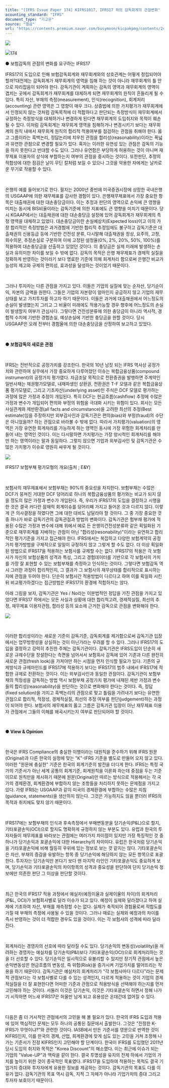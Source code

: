 ```yaml
---
title: "[IFRS Issue Paper 174] KIFRS1017, IFRS17 하의 감독회계의 관점변화"
acounting_standard: "IFRS"
document_type: "기고문"
source: "엘곰"
url: "https://contents.premium.naver.com/busymoon/kicpakpmg/contents/240728124728145hv"
---
```

![](https://scs-phinf.pstatic.net/MjAyNDA3MjhfMjY2/MDAxNzIyMTMzNzA5ODc5.kQzLQiss7YBrz2-GdClxot1h3XMtwFsqDhUEACPYTBAg.VUXwGvicNzlnzxo-g04EYT3KQ1hD4fsbccYprJ0KdvYg.PNG/image.png?type=w800)

![](https://n2.news.naver.com/l.gif?type=content)174

● 보험감독의 관점의 변화를 요구하는 IFRS17

IFRS17의 도입으로 인해 보험감독회계와 재무회계와의 상호관계는 어떻게 정립되어야 할까?대전제는 감독회계가 재무회계의 영역을 침해 하는 것이 아니라 재무회계의 틀 안으로 자리잡음이 되어야 한다. 감독기관이 계획하는 감독의 영역과 재무회계의 영역이 겹치는 곳에서 감독회계가 재무회계를 대체하게 되면 재무회계의 원칙이 흔들리게 될 수 있다. 특히 자산, 부채의 측정(measurement), 인식(recognition), 회계처리(accounting) 관련 영역은 그 영향이 매우 크다. 상증법에 의한 가치평가가 재무회계에서 인정되지 않는 것처럼 감독목적에 더 적합하다고 판단되는 측정방식이 재무회계에서 규정하는 측정방식을 대체하거나 변경하게 된다면 재무회계의 도입취지와 목적이 훼손될 수 있다. 이처럼 감독회계는 재무회계 영역을 침해하거나 변경시키기 보다는 재무회계의 원칙 내에서 재무회계 원칙의 합리적 적용여부를 점검하는 관점을 취해야 한다. 옳고 그름이라는 흑백논리, 정답논리에 치우친 관점을 합리성(reasonability)이라는 폭넓과 유연한 관점으로 변경할 필요가 있다. 혹자는 이러한 유연성 있는 관점은 감독의 기능을 하지 못한다고 반대할 수도 있다. 그러나 유연함은 부당하게 허용하는 것이 아니며 재무제표 이용자의 상식에 부합하는지 여부의 관점을 중시하는 것이다. 또한판단, 추정의 적합성에 대한 점검은 날이 무딘 칼처럼 보일 수 있으나 그것을 악용한 자에게는 날카로운 무기로 작용할 수 있다.

​

은행의 예를 들어보기로 한다. 필자는 2000년 중반에 미국증권시장에 상장한 국내은행의 USGAAP에 의한 재무제표를 감사한 경험이 있다. 은행재무제표에서 가장 중요한 항목은 대출채권에 대한 대손충당금이다. 이는 추정과 판단의 영역으로 손익에 큰 영향을 미치는 동시에 BIS비율이라는 감독기준에 의한 지표에도 큰 영향을 미치기 때문이다. 당시 KGAAP에서는 대출채권에 대한 대손충당금 설정에 있어 감독회계가 재무회계의 측정 영역을 대체하고 있었다. 대손충당금이란 손실예상치(Expected loss)이고 이의 가장 합리적인 측정방법은 과거경험에 기반한 합리적 추정임에도 불구하고 감독기준은 대출채권의 신용등급 등에 기반한 건전성 분류, 다시말해 대출채권을 정상, 요주의, 고정, 회수의문, 추정손실로 구분하여 이에 고정된 설정율(0%, 2%, 20%, 50%, 100%)를 적용하여 대손충당금을 산출하고 있었던 것이다. 이 충당금은 실제 미래에 발생하는 손실과 유의미한 차이를 보일 수 밖에 없다. 감독의 목적은 은행 재무제표가 경제적 실질을 정확하게 반영하는 것이라기 보다 명료한 기준에 의해 회계처리 함으로써 은행간 비교가능성의 제고와 규제의 편의성, 효과성을 달성하는 것이었기 때문이다.

​

그러나 투자자는 다른 관점을 가지고 있다. 이들은 기업의 실질에 맞는 순자산, 당기순이익, 자본의 금액을 원한다. 그들은 기업의 자본량이 얼마인지 궁금하지 않고 기업의 재무상태를 보고 가치투자를 하고자 하기 때문이다. 이들은 과거에 대출채권에서 어느정도의 손실이 발생했는지 그리고 그 비율이 미래에도 적용가능할 경우 향후에 어느정도의 손실이 발생할지 여부가 관심사다. 그렇다면 건전성분류에 의한 충당금이 아니라 역사적, 경험적 수치에 기반한 경험손실, 예상손실에 기반한 충당금을 원할 것이다. 당시 USGAAP은 오래 전부터 경험율에 의한 대손충당금을 산정하여 보고하고 있었다.

​

**● 보험감독의 새로운 관점**

​

IFRS는 전반적으로 공정가치를 강조한다. 한국의 10년 남짓 되는 IFRS 역사상 공정가치와 관련하여 실무에서 가장 중요하게 다루어졌던 이슈는 복합금융상품(compound instrument)의 공정가치 평가였다. 자금조달 목적으로 전환증권을 발행하면 주계약인 일반사채는 채권평가모델로, 내재파생인 상환권, 전환권은 T-F 모델과 같은 복합금융상품 평가모델로, 그리고 기초자산(underlying asset)인 주식은 DCF 모델로 평가하는 과정에 많은 가정과 추정이 개입된다. 특히 DCF는 현금흐름(cashflow) 추정에 수많은 가정과 변수가 개입되어 편의와 부정의 위험을 극대화 시키는 위험이 있다. 회사는 모든 사실관계와 제반환경(all facts and circumstance)을 고려한 최선의 추정(Best estimate)임을 주장하지만 외부감사인과 감독기관은 편의(bias)와 부정(fraud)의 수단은 아니었을까? 하는 관점으로 바라볼 수 밖에 없다. 따라서 가치평가(valuation)의 영역은 가장 유연한 회계처리를 가능하게 하는 영역인 동시에 가장 위험한 회계처리를 만들어 내는 영역인 것이다. 이는 다시말하면 가치평가는 가장 양시적인 회계처리를 해야만 하는 영역이라는 말과 동일하다. 그렇지 않으면 기업과 외부감사인 및 감독기관은 수많은 가치평가 이슈로 영원히 싸우게 될 것이다.

![](https://scs-phinf.pstatic.net/MjAyNDA3MjhfNDkg/MDAxNzIyMTQyNTgxMDg5.Bc_N0eYNqVnDUcGgKxgy7Zq8lqI5z1x5p_cbimfJutwg.4JOkiPLTXkChmtTZtARgkbJnC2JQXaVE8_u8laULx_8g.PNG/image.png?type=w800)

IFRS17 보험부채 평가모형의 개요(출처 ; E&Y)

​

보험사의 재무제표에서 보험부채는 90%의 중요성을 차지한다. 보험부채는 수많은 DCF가 뭉쳐진 거대한 DCF 덩어리로 하나의 복합금융상품의 평가와는 비교가 되지 않을 정도의 많은 가정과 변수가 개입된다. 즉, 우리가 IFRS17의 도입을 결정하고 시행을 한 것은 결국 커다란 잠재적 회계이슈를 덩어리째 가지고 들어온 것과 다르지 않다. 이렇게 큰 의사결정을 하였다면 그에 대한 대비도 남달라야 할 것이다. 그 중 가장 중요한 것 중 하나가 바로 감독기관의 감독관점과 방법의 변화이다. 감독기관은 험부채 평가에 적용된 수많은 가정과 변수에 대해 위에서 예로 든 은행의건전성분류와 같은 획일화된 기준으로 재무회계를 지배하는 관점이 아닌 "합리성(resonability)"이라는 유연하고 합리적인 평가기준을 가지고 접근해야 한다. IFRS에서는 복잡하고 다양한 보험계약의 공정가치 평가방법을 구체적으로 일일이 규정하지 않고 그렇게 할 수도 없다. 더 이상 획일화된 방법으로 IFRS17을 적용하는 보험사를 규제할 수는 없다. IFRS17의 적용은 각 보험사가 자신의 보험상품의 성격과 특성, 그리고 경험데이터를 기반으로 각 보험사의 가치를 가장 잘 표현할 수 있는 보험부채를 측정하고 인식하는 것이다. 그렇다면 보험감독 역시 그러한 과정이 합리적인지, 그 결과가 그 보험사의 재무상태를 합리적으로 표시하는지에 관점을 두어야 한다. 단순히 보험사간 적용방법이 다르다고 하여 이를 획일화 시킨 뒤 비교평가하겠다는 접근방법은 IFRS17의 환경에 적합하지는 않다.

아래 그림을 보자, 감독기관은 Yes / No라는 이분법적인 정답을 가진 관점을 가지고 있었다면 IFRS17 하에서는 모든 사실과 상황에 대한 합리적고려, 경제적실질, 최선의 추정, 재무제표 이용자관점, 합리성 등의 요소에 근거한 감독으로 관점을 변화해야 한다.

![](https://scs-phinf.pstatic.net/MjAyNDA3MjhfNjMg/MDAxNzIyMTM3MTA0MTk1.tuGj04MEv30ZD2YWmv5SawwzfbdUgGoARqe_nFQA1KAg.W80cODEeaXmZ9JU78TrcweEl48ZLXCpP3Tao0rUWsk4g.PNG/image.png?type=w800)

​

이러한 합리성이라는 새로운 기준이 감독기준, 감독회계를 제거함으로써 감독기관 입장에서는 업무방향성을 상실하는 것이 아닌가라는 우려를 할 수 있다. 그러나 IFRS17의 도입을 결정하고 강력히 추진한 주체는 감독기관이다. 감독기관은 IFRS도입이 단순히 새로운 규제수단을 창설한다는 측면을 넘어서서 보험회사 감독에 있어 기존과 다른 완전히 새로운 관점(fresh look)을 가져야만 하는 시점을 먼저 인식할 필요가 있다. 기존의 규제방식과 규제마인드를 IFRS17에 적용하기 보다는 IFRS17의 범주 내에서 IFRS17에 적합한 규제로 전환하는 것이다. 이는 외부감사인과 동일한 관점이다. 감독기관이 보험부채의 적정성을 감독하는 방법 역시 보험부채 공정가치 평가에 내재된 제반 가정과 변수들의 합리성(reasonability)을 판단하는 것으로 변화해야 한다는 것이다. 즉, 정답(fixed solution)을 가지고 흑백논리의 관점으로 맞고 틀림을 가려내기 보다는 유연한 관점으로 합리적, 적정성, 경제적실질, 최선의 추정 여부를 판단(judgement)하는 과정이 되어야 한다. 보험사의 재무제표의 옳고 그름은 감독기관 입장이 아닌 재무제표 이용자 관점에서 그들의 이해를 왜곡시키는지 여부로 판단되어야 할 것이다.

​

**● View & Opinion**

**​**

한국은 IFRS Compliance의 충실한 이행이라는 대원칙을 준수하기 위해 IFRS 원문(Original)과 다른 한국의 실정에 맞는 "K"-IFRS 기준을 별도로 만들어 오지 않고 있다. 이러한 "원문에 충실한" 기준은 한국의 회계기준의 발전을 더디게 한다. IFRS는 특정 국가의 기준서가 아닌 세계 공통의 회계기준, 회계원칙을 이론화 하는데 중점을 두는 기준이므로 원칙만을 제시하기 때문에 원문(Original)만 따르는 방식으로 적용해서는 각 국가의 경제환경, 회계환경에 부합하지 않는 조항들을 처리하지 못하는 문제점을 가지고 있다. 가령 IFRS는 USGAAP과 같이 미국의 경제환경에 부합하는 수많은 지침(guidance, statements)을 생산하지 않는다. 그것은 가능하지도 않을 뿐더러 IFRS의 목적과 취지에도 맞지 않기 때문이다.

​

IFRS17에는 보험부채의 인식과 후속측정에서 부채변동분을 당기손익(P&L)으로 할지, 기타포괄손익(OCI)으로 할지도 명확하게 규정하지 않는 부분도 있다. 유럽과 한국의 투자자들이 재무제표를 바라보는 관점에는 여러가지 차이점이 있지만 가장 특징적인 것 중 하나가 당기손익과 포괄손익에 대한 Hierarchy의 차이이다. 유럽은 한국처럼 당기손익을 기타포괄손익에 비해 월등히 우위에 있는 정보로 보는 것 같지는 않다. 기타포괄손익은 자산, 부채의 증감을 유발하는 항목 중 당기손익에 해당하지 않는 모든 항목으로 포괄한다. 투자자는 당기손익만 본다기 보다 맨 마지막 라인인 기타포괄손익도 중요하게 보며, 당기손익과 기타포괄손익의 차이항목의 성격과 중요성을 판단하여 단지 당기손익 정보에만 의존한 판단 그 이상을 판단할 것이다.

​

최근 한국의 IFRS17 적용 과정에서 예실차(예정이율과 실제이율의 차이)의 회계처리(P&L, OCI)가 보험회사별로 달라 이슈가 되고 있다. 예정이 실제와 달라졌다고 하여 실제에 기초하여 자산, 부채를 재측정할 수는 없다. 실제가 축적되어 경험율로써 적합도를 가질 때 부채의 측정에 사용될 수 있을 것이다. 그러나 때로는 실제와 예정과의 차이를 즉시 반영하는 것이 더 적합한 경우도 있을 것이다. 이는 각 보험사의 성격에 따라 달라진다.

​

회계처리는 경영자의 선호에 따라 달라질 수도 있다. 당기손익의 변동성(volatility)을 꺼려하는 경영자는 예실차를 당기손익(P&l)보다 기타포괄손익(OCI)으로 회계처리하는 것을 더 선호할 수 있다. 당기손익은 일시적으로 유불리할 수 있지만 장기적 관점에서 높은 손익변동성은 현금흐름의 변동성, 즉 위험(Risk)을 증가시켜 기업가치를 떨어뜨리는 작용을 하기 때문이다. 감독기관은 예실차의 회계처리가 "각 보험사마다 다르다"라는 문제적 관점보다는 각 보험사별로 다를 수 있는 성격인지, 다르게 적용하는 것이 기업의 경제적실질을 더 잘 표현한다면 어떠한 기준과 관점으로 적용방식을 선택해야 하는지를 먼저 고민해야 하는 것이다. 서둘러 이것은 당기손익, 이것은 기타포괄손익 하면서 정해 나가기 시작하면 어느새 IFRS17은 허울만 남게 되고 유용성은 온데간데 없어질 수 있다.

​

다음은 좀 더 거시적인 관점에서의 고민을 해 볼 필요가 있다. 한국의 IFRS 도입과 적용에 있어 핵심적인 문제는 모두 하나의 공통된 질문에서 출발한다. 그것은 "진정한 K-IFRS가 무엇이냐?"와 관련한 것이다. IASB에서 만든 기준서를 영문으로 번역한 것이 KIFRS인지, 이를 한국의 경제, 산업, 회계환경에 맞게 심도 있는 고민을 거쳐 조정해 나가는 기준서가 진정 KIFRS인지 고민해야 할 단계이다. 한국이 IFRS를 도입했던 2011년 당시 도입의 취지와 목적은 "Korea Discount"의 해소였다. 이는 최근에 이슈가 되는 기업의 "Value-UP"과 맥락을 같이 한다. 결국 투명성을 유지의 전제 하에서 기업의 가치를 높이기 위한 것이 종국적인 목표였다. IFRS17을 도입하여 적용하는 목적도 결국 기업가치 증대와 투자자에게 유용한 정보를 제공하는 것이다. 감독기관의 목표도 다를 이유가 없다. 감독기관의 목표 역시 감독, 지적 그 자체가 아니라 기업가치의 증대 그리고 투자자 보호이기 때문이다.